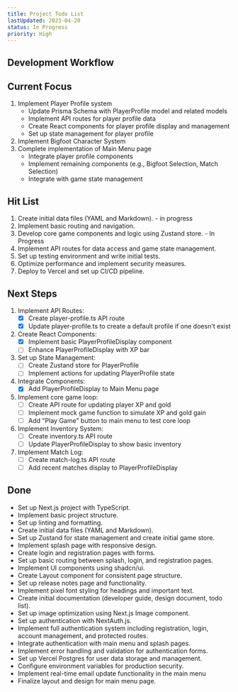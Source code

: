 ```yaml
---
title: Project Todo List
lastUpdated: 2023-04-20
status: In Progress
priority: High
---
```


## Development Workflow

## Current Focus
1. Implement Player Profile system
   - Update Prisma Schema with PlayerProfile model and related models
   - Implement API routes for player profile data
   - Create React components for player profile display and management
   - Set up state management for player profile
2. Implement Bigfoot Character System
3. Complete implementation of Main Menu page
   - Integrate player profile components
   - Implement remaining components (e.g., Bigfoot Selection, Match Selection)
   - Integrate with game state management

## Hit List
1. Create initial data files (YAML and Markdown). - in progress
2. Implement basic routing and navigation.
3. Develop core game components and logic using Zustand store. - In Progress
4. Implement API routes for data access and game state management.
5. Set up testing environment and write initial tests.
6. Optimize performance and implement security measures.
7. Deploy to Vercel and set up CI/CD pipeline.

## Next Steps
1. Implement API Routes:
   - [x] Create player-profile.ts API route
   - [x] Update player-profile.ts to create a default profile if one doesn't exist
2. Create React Components:
   - [x] Implement basic PlayerProfileDisplay component
   - [ ] Enhance PlayerProfileDisplay with XP bar
3. Set up State Management:
   - [ ] Create Zustand store for PlayerProfile
   - [ ] Implement actions for updating PlayerProfile state
4. Integrate Components:
   - [x] Add PlayerProfileDisplay to Main Menu page
5. Implement core game loop:
   - [ ] Create API route for updating player XP and gold
   - [ ] Implement mock game function to simulate XP and gold gain
   - [ ] Add "Play Game" button to main menu to test core loop
6. Implement Inventory System:
   - [ ] Create inventory.ts API route
   - [ ] Update PlayerProfileDisplay to show basic inventory
7. Implement Match Log:
   - [ ] Create match-log.ts API route
   - [ ] Add recent matches display to PlayerProfileDisplay

## Done
- Set up Next.js project with TypeScript.
- Implement basic project structure.
- Set up linting and formatting.
- Create initial data files (YAML and Markdown).
- Set up Zustand for state management and create initial game store.
- Implement splash page with responsive design.
- Create login and registration pages with forms.
- Set up basic routing between splash, login, and registration pages.
- Implement UI components using shadcn/ui.
- Create Layout component for consistent page structure.
- Set up release notes page and functionality.
- Implement pixel font styling for headings and important text.
- Create initial documentation (developer guide, design document, todo list).
- Set up image optimization using Next.js Image component.
- Set up authentication with NextAuth.js.
- Implement full authentication system including registration, login, account management, and protected routes.
- Integrate authentication with main menu and splash pages.
- Implement error handling and validation for authentication forms.
- Set up Vercel Postgres for user data storage and management.
- Configure environment variables for production security.
- Implement real-time email update functionality in the main menu
- Finalize layout and design for main menu page.